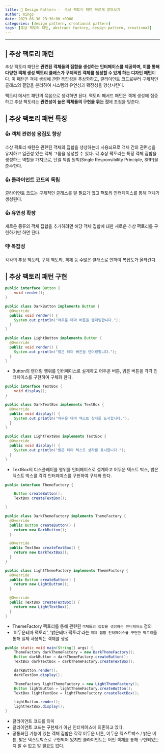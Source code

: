 ```yaml
---
title: 🎨 Design Pattern -  추상 팩토리 패턴 빠르게 알아보기
author: mingo
date: 2023-06-30 23:30:00 +0900
categories: [design pattern, creational pattern]
tags: [추상 팩토리 패턴, abstract factory, design pattern, creational]
---
```


----

## | 추상 팩토리 패턴
추상 팩토리 패턴은 **관련된 객체들의 집합을 생성하는 인터페이스를 제공하며, 
이를 통해 다양한 객체 생성 팩토리 클래스가 구체적인 객체를 생성할 수 있게 하는 디자인 패턴**이다. 
이 패턴은 객체 생성에 관한 복잡성을 추상화하고, 클라이언트 코드로부터 구체적인 클래스의 결합을 분리하여 
시스템의 유연성과 확장성을 향상시킨다.

팩토리 메서드 패턴의 묶음으로 생각하면 된다. 
팩토리 메서드 패턴은 객체 생성에 집중하고 추상 팩토리는 **관련성이 높은 객체들의 구현을 묶는 것**에 초점을 맞춘다.

## | 추상 팩토리 패턴 특징

### 👍 객체 관련성 응집도 향상
추상 팩토리 패턴은 관련된 객체의 집합을 생성하는데 사용되므로 객체 간의 관련성을 유지하고 일관성 있는 객체 그룹을 생성할 수 있다.
각 추상 팩토리는 특정 객체 집합을 생성하는 역할을 가지므로, 단일 책임 원칙(Single Responsibility Principle, SRP)을 준수한다.

### 👍 클라이언트 코드의 독립
클라이언트 코드는 구체적인 클래스를 알 필요가 없고 팩토리 인터페이스를 통해 객체가 생성된다.

### 👍 유연성 확장
새로운 종류의 객체 집합을 추가하려면 해당 객체 집합에 대한 새로운 추상 팩토리를 구현하기만 하면 된다.  

### 👎 복잡성
각각의 추상 팩토리, 구체 팩토리, 객체 등 수많은 클래스로 인하여 복잡도가 올라간다.

## | 추상 팩토리 패턴 구현
```java
public interface Button {
    void render();
}

public class DarkButton implements Button {
  @Override
  public void render() {
    System.out.println("어두운 테마 버튼을 렌더링합니다.");
  }
}

public class LightButton implements Button {
  @Override
  public void render() {
    System.out.println("밝은 테마 버튼을 렌더링합니다.");
  }
}
```
 - Button의 렌더링 행위를 인터페이스로 설계하고 어두운 버튼, 밝은 버튼을 각각 인터페이스를 구현하여 구체화 한다.

```java
public interface TextBox {
    void display();
}

public class DarkTextBox implements TextBox {
  @Override
  public void display() {
    System.out.println("어두운 테마 텍스트 상자를 표시합니다.");
  }
}

public class LightTextBox implements TextBox {
  @Override
  public void display() {
    System.out.println("밝은 테마 텍스트 상자를 표시합니다.");
  }
}
```
 - TextBox의 디스플레이를 행위를 인터페이스로 설계하고 어두운 텍스트 박스, 밝은 텍스트 박스를 각각 인터페이스를 구현하여 구체화 한다.

```java
public interface ThemeFactory {

    Button createButton();
    TextBox createTextBox();

}

public class DarkThemeFactory implements ThemeFactory {
  @Override
  public Button createButton() {
    return new DarkButton();
  }

  @Override
  public TextBox createTextBox() {
    return new DarkTextBox();
  }
}

public class LightThemeFactory implements ThemeFactory {
  @Override
  public Button createButton() {
    return new LightButton();
  }

  @Override
  public TextBox createTextBox() {
    return new LightTextBox();
  }
}
```
 - ThemeFactory 팩토리를 통해 관련된 `객체들의 집합을 생성하는 인터페이스` 정의
 - '어두운테마 팩토리', '밝은테마 팩토리'라는 `객체 집합 인터페이스를 구현한 팩토리`를 통해 실제 사용되는 객체를 생성

```java
public static void main(String[] args) {
    ThemeFactory darkThemeFactory = new DarkThemeFactory();
    Button darkButton = darkThemeFactory.createButton();
    TextBox darkTextBox = darkThemeFactory.createTextBox();

    darkButton.render();
    darkTextBox.display();

    ThemeFactory lightThemeFactory = new LightThemeFactory();
    Button lightButton = lightThemeFactory.createButton();
    TextBox lightTextBox = lightThemeFactory.createTextBox();

    lightButton.render();
    lightTextBox.display();
}
```
 - 클라이언트 코드를 의미
 - 클라이언트 코드는 구현체가 아닌 인터페이스에 의존하고 있다.
 - 공통화된 기능이 있는 객체 집합은 각각 어두운 버튼, 어두운 텍스트박스 / 밝은 버튼, 밝은 텍스트박스로 구현되어 있지만 클라이언트는 어떤 객체를 통해 구현되었는지 알 수 없고 알 필요도 없다.
